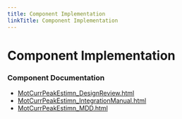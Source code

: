 ```yaml
---
title: Component Implementation
linkTitle: Component Implementation
---
```


# Component Implementation
### Component Documentation

- [MotCurrPeakEstimn_DesignReview.html](doc/MotCurrPeakEstimn_DesignReview.html)
- [MotCurrPeakEstimn_IntegrationManual.html](doc/MotCurrPeakEstimn_IntegrationManual.html)
- [MotCurrPeakEstimn_MDD.html](doc/MotCurrPeakEstimn_MDD.html)

